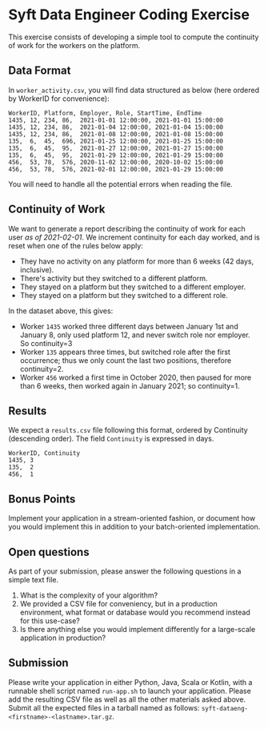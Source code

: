 # Syft Data Engineer Coding Exercise

This exercise consists of developing a simple tool to compute the continuity of work for the workers on the platform.


## Data Format

In `worker_activity.csv`, you will find data structured as below (here ordered by WorkerID for convenience):

```
WorkerID, Platform, Employer, Role, StartTime, EndTime
1435, 12, 234, 86,  2021-01-01 12:00:00, 2021-01-01 15:00:00
1435, 12, 234, 86,  2021-01-04 12:00:00, 2021-01-04 15:00:00
1435, 12, 234, 86,  2021-01-08 12:00:00, 2021-01-08 15:00:00
135,  6,  45,  696, 2021-01-25 12:00:00, 2021-01-25 15:00:00
135,  6,  45,  95,  2021-01-27 12:00:00, 2021-01-27 15:00:00
135,  6,  45,  95,  2021-01-29 12:00:00, 2021-01-29 15:00:00
456,  53, 78,  576, 2020-11-02 12:00:00, 2020-10-02 15:00:00
456,  53, 78,  576, 2021-02-01 12:00:00, 2021-01-29 15:00:00
```

You will need to handle all the potential errors when reading the file.


## Continuity of Work

We want to generate a report describing the continuity of work for each user *as of 2021-02-01*. 
We increment continuity for each day worked, and is reset when one of the rules below apply:

* They have no activity on any platform for more than 6 weeks (42 days, inclusive).
* There's activity but they switched to a different platform.
* They stayed on a platform but they switched to a different employer.
* They stayed on a platform but they switched to a different role.

In the dataset above, this gives:

* Worker `1435` worked three different days between January 1st and January 8, only used platform 12, and never switch role nor employer. So continuity=3
* Worker `135` appears three times, but switched role after the first occurrence; thus we only count the last two positions, therefore continuity=2.
* Worker `456` worked a first time in October 2020, then paused for more than 6 weeks, then worked again in January 2021; so continuity=1.


## Results

We expect a `results.csv` file following this format, ordered by Continuity (descending order).
The field `Continuity` is expressed in days.

```
WorkerID, Continuity
1435, 3
135,  2
456,  1
```


## Bonus Points

Implement your application in a stream-oriented fashion, or document how you would implement this in addition to your batch-oriented implementation.


## Open questions

As part of your submission, please answer the following questions in a simple text file.

1. What is the complexity of your algorithm?
2. We provided a CSV file for conveniency, but in a production environment, what format or database would you recommend instead for this use-case?
3. Is there anything else you would implement differently for a large-scale application in production?


## Submission

Please write your application in either Python, Java, Scala or Kotlin, with a runnable shell script named `run-app.sh` to launch your application.
Please add the resulting CSV file as well as all the other materials asked above.
Submit all the expected files in a tarball named as follows: `syft-dataeng-<firstname>-<lastname>.tar.gz`.
